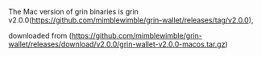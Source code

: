 The Mac version of grin binaries is grin v2.0.0(https://github.com/mimblewimble/grin-wallet/releases/tag/v2.0.0),

downloaded from (https://github.com/mimblewimble/grin-wallet/releases/download/v2.0.0/grin-wallet-v2.0.0-macos.tar.gz)